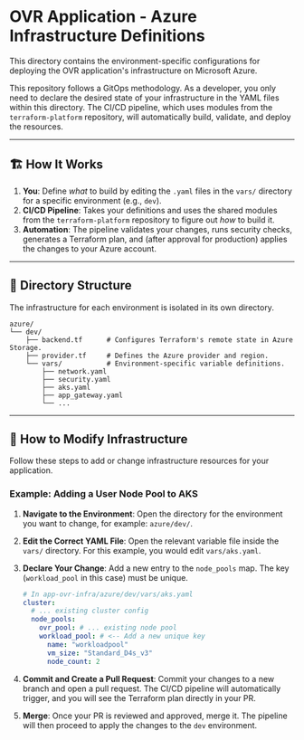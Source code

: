 # OVR Application - Azure Infrastructure Definitions

This directory contains the environment-specific configurations for deploying the OVR application's infrastructure on Microsoft Azure.

This repository follows a GitOps methodology. As a developer, you only need to declare the desired state of your infrastructure in the YAML files within this directory. The CI/CD pipeline, which uses modules from the `terraform-platform` repository, will automatically build, validate, and deploy the resources.

---

## 🏗️ How It Works

1.  **You**: Define *what* to build by editing the `.yaml` files in the `vars/` directory for a specific environment (e.g., `dev`).
2.  **CI/CD Pipeline**: Takes your definitions and uses the shared modules from the `terraform-platform` repository to figure out *how* to build it.
3.  **Automation**: The pipeline validates your changes, runs security checks, generates a Terraform plan, and (after approval for production) applies the changes to your Azure account.

---

## 📁 Directory Structure

The infrastructure for each environment is isolated in its own directory.

```
azure/
└── dev/
    ├── backend.tf      # Configures Terraform's remote state in Azure Storage.
    ├── provider.tf     # Defines the Azure provider and region.
    └── vars/           # Environment-specific variable definitions.
        ├── network.yaml
        ├── security.yaml
        ├── aks.yaml
        ├── app_gateway.yaml
        └── ...
```

---

## 📖 How to Modify Infrastructure

Follow these steps to add or change infrastructure resources for your application.

### Example: Adding a User Node Pool to AKS

1.  **Navigate to the Environment**:
    Open the directory for the environment you want to change, for example: `azure/dev/`.

2.  **Edit the Correct YAML File**:
    Open the relevant variable file inside the `vars/` directory. For this example, you would edit `vars/aks.yaml`.

3.  **Declare Your Change**:
    Add a new entry to the `node_pools` map. The key (`workload_pool` in this case) must be unique.

    ```yaml
    # In app-ovr-infra/azure/dev/vars/aks.yaml
    cluster:
      # ... existing cluster config
      node_pools:
        ovr_pool: # ... existing node pool
        workload_pool: # <-- Add a new unique key
          name: "workloadpool"
          vm_size: "Standard_D4s_v3"
          node_count: 2
    ```

4.  **Commit and Create a Pull Request**:
    Commit your changes to a new branch and open a pull request. The CI/CD pipeline will automatically trigger, and you will see the Terraform plan directly in your PR.

5.  **Merge**:
    Once your PR is reviewed and approved, merge it. The pipeline will then proceed to apply the changes to the `dev` environment.
